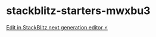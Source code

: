 # stackblitz-starters-mwxbu3

[Edit in StackBlitz next generation editor ⚡️](https://stackblitz.com/~/github.com/rtg703/stackblitz-starters-mwxbu3)